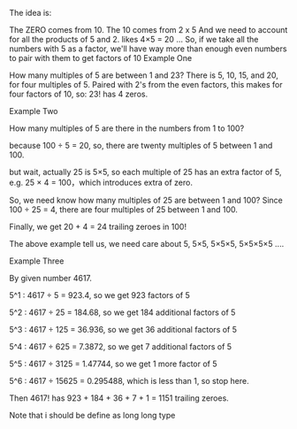 The idea is:

The ZERO comes from 10.
The 10 comes from 2 x 5
And we need to account for all the products of 5 and 2. likes 4×5 = 20 ...
So, if we take all the numbers with 5 as a factor, we'll have way more than enough even numbers to pair with them to get factors of 10
Example One

How many multiples of 5 are between 1 and 23? There is 5, 10, 15, and 20, for four multiples of 5. Paired with 2's from the even factors, this makes for four factors of 10, so: 23! has 4 zeros.

Example Two

How many multiples of 5 are there in the numbers from 1 to 100?

because 100 ÷ 5 = 20, so, there are twenty multiples of 5 between 1 and 100.

but wait, actually 25 is 5×5, so each multiple of 25 has an extra factor of 5, e.g. 25 × 4 = 100，which introduces extra of zero.

So, we need know how many multiples of 25 are between 1 and 100? Since 100 ÷ 25 = 4, there are four multiples of 25 between 1 and 100.

Finally, we get 20 + 4 = 24 trailing zeroes in 100!

The above example tell us, we need care about 5, 5×5, 5×5×5, 5×5×5×5 ....

Example Three

By given number 4617.

5^1 : 4617 ÷ 5 = 923.4, so we get 923 factors of 5

5^2 : 4617 ÷ 25 = 184.68, so we get 184 additional factors of 5

5^3 : 4617 ÷ 125 = 36.936, so we get 36 additional factors of 5

5^4 : 4617 ÷ 625 = 7.3872, so we get 7 additional factors of 5

5^5 : 4617 ÷ 3125 = 1.47744, so we get 1 more factor of 5

5^6 : 4617 ÷ 15625 = 0.295488, which is less than 1, so stop here.

Then 4617! has 923 + 184 + 36 + 7 + 1 = 1151 trailing zeroes.

Note that i should be define as long long type 
